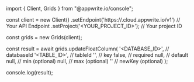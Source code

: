 import { Client, Grids } from "@appwrite.io/console";

const client = new Client()
    .setEndpoint('https://<REGION>.cloud.appwrite.io/v1') // Your API Endpoint
    .setProject('<YOUR_PROJECT_ID>'); // Your project ID

const grids = new Grids(client);

const result = await grids.updateFloatColumn(
    '<DATABASE_ID>', // databaseId
    '<TABLE_ID>', // tableId
    '', // key
    false, // required
    null, // default
    null, // min (optional)
    null, // max (optional)
    '' // newKey (optional)
);

console.log(result);
